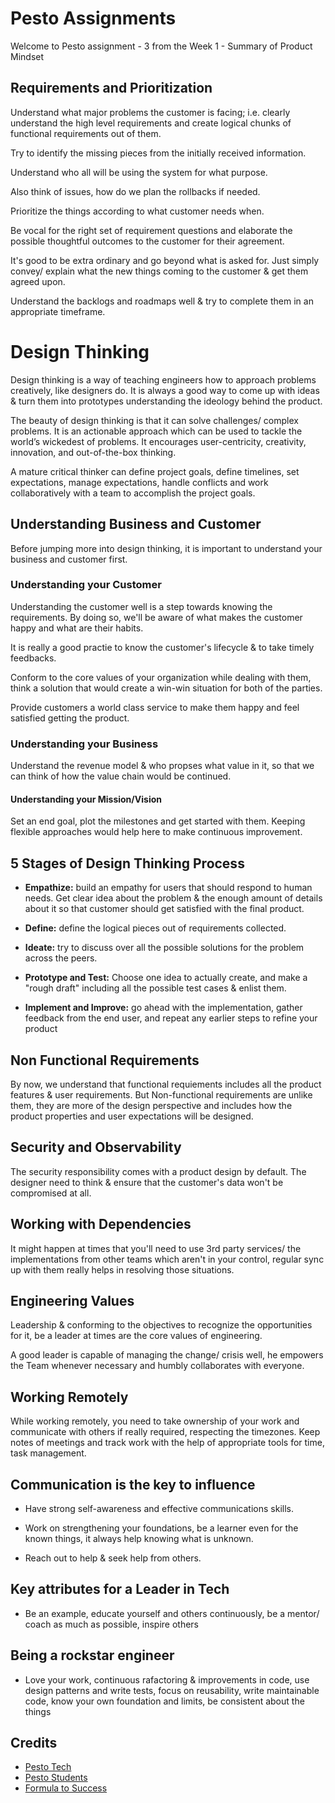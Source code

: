 # Pesto Assignments

Welcome to Pesto assignment - 3 from the Week 1 - Summary of Product Mindset

## Requirements and Prioritization

Understand what major problems the customer is facing; i.e. clearly understand the high level requirements and create logical chunks of functional requirements out of them.

Try to identify the missing pieces from the initially received information.

Understand who all will be using the system for what purpose.

Also think of issues, how do we plan the rollbacks if needed.

Prioritize the things according to what customer needs when.

Be vocal for the right set of requirement questions and elaborate the possible thoughtful outcomes to the customer for their agreement.

It's good to be extra ordinary and go beyond what is asked for. Just simply convey/ explain what the new things coming to the customer & get them agreed upon.

Understand the backlogs and roadmaps well & try to complete them in an appropriate timeframe.

# Design Thinking

Design thinking is a way of teaching engineers how to approach problems creatively, like designers do. It is always a good way to come up with ideas & turn them into prototypes understanding the ideology behind the product.

The beauty of design thinking is that it can solve challenges/ complex problems. It is an actionable approach which can be used to tackle the world’s wickedest of problems. It encourages user-centricity, creativity, innovation, and out-of-the-box thinking.

A mature critical thinker can define project goals, define timelines, set expectations, manage expectations, handle conflicts and work collaboratively with a team to accomplish the project goals.

## Understanding Business and Customer

Before jumping more into design thinking, it is important to understand your business and customer first.

### Understanding your Customer

Understanding the customer well is a step towards knowing the requirements. By doing so, we'll be aware of what makes the customer happy and what are their habits.

It is really a good practie to know the customer's lifecycle & to take timely feedbacks.

Conform to the core values of your organization while dealing with them, think a solution that would create a win-win situation for both of the parties.

Provide customers a world class service to make them happy and feel satisfied getting the product.

### Understanding your Business

Understand the revenue model & who propses what value in it, so that we can think of how the value chain would be continued.

#### Understanding your Mission/Vision

Set an end goal, plot the milestones and get started with them. Keeping flexible approaches would help here to make continuous improvement.

## 5 Stages of Design Thinking Process

- **Empathize:** build an empathy for users that should respond to human needs. Get clear idea about the problem & the enough amount of details about it so that customer should get satisfied with the final product.

- **Define:** define the logical pieces out of requirements collected.

- **Ideate:** try to discuss over all the possible solutions for the problem across the peers.

- **Prototype and Test:** Choose one idea to actually create, and make a "rough draft" including all the possible test cases & enlist them.

- **Implement and Improve:** go ahead with the implementation, gather feedback from the end user, and repeat any earlier steps to refine your product

## Non Functional Requirements

By now, we understand that functional requiements includes all the product features & user requirements.
But Non-functional requirements are unlike them, they are more of the design perspective and includes how the product properties and user expectations will be designed.

## Security and Observability

The security responsibility comes with a product design by default. The designer need to think & ensure that the customer's data won't be compromised at all.

## Working with Dependencies

It might happen at times that you'll need to use 3rd party services/ the implementations from other teams which aren't in your control, regular sync up with them really helps in resolving those situations.

## Engineering Values

Leadership & conforming to the objectives to recognize the opportunities for it, be a leader at times are the core values of engineering.

A good leader is capable of managing the change/ crisis well, he empowers the Team whenever necessary and humbly collaborates with everyone.

## Working Remotely

While working remotely, you need to take ownership of your work and communicate with others if really required, respecting the timezones. Keep notes of meetings and track work with the help of appropriate tools for time, task management.

## Communication is the key to influence

- Have strong self-awareness and effective communications skills.

- Work on strengthening your foundations, be a learner even for the known things, it always help knowing what is unknown.

- Reach out to help & seek help from others.

## Key attributes for a Leader in Tech

- Be an example, educate yourself and others continuously, be a mentor/ coach as much as possible, inspire others

## Being a rockstar engineer

- Love your work, continuous rafactoring & improvements in code, use design patterns and write tests, focus on reusability, write maintainable code, know your own foundation and limits, be consistent about the things

## Credits

- [Pesto Tech](https://www.pesto.tech/become-a-developer)
- [Pesto Students](https://github.com/pesto-students)
- [Formula to Success](https://www.notion.so/Formula-to-Success-Design-Thinking-6343024e34094a0fa4a1da0d7c316873)
